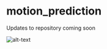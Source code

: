 # motion_prediction

Updates to repository coming soon


![alt-text](https://venturebeat.com/wp-content/uploads/2022/03/GettyImages-1037155966.jpg
)
